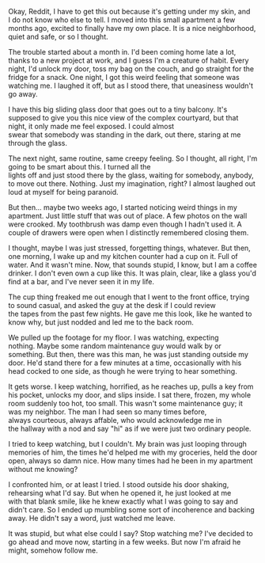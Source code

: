 Okay, Reddit, I have to get this out because it's getting under my skin, and I do not know who else to tell. I moved into this small apartment a few months ago, excited to finally have my own place. It is a nice neighborhood, quiet and safe, or so I thought.

The trouble started about a month in. I'd been coming home late a lot, thanks to a new project at work, and I guess I'm a creature of habit. Every night, I'd unlock my door, toss my bag on the couch, and go straight for the fridge for a snack. One night, I got this weird feeling that someone was watching me. I laughed it off, but as I stood there, that uneasiness wouldn't go away.

I have this big sliding glass door that goes out to a tiny balcony. It's supposed to give you this nice view of the complex courtyard, but that night, it only made me feel exposed. I could almost swear that somebody was standing in the dark, out there, staring at me through the glass.

The next night, same routine, same creepy feeling. So I thought, all right, I'm going to be smart about this. I turned all the lights off and just stood there by the glass, waiting for somebody, anybody, to move out there. Nothing. Just my imagination, right? I almost laughed out loud at myself for being paranoid.

  
But then… maybe two weeks ago, I started noticing weird things in my apartment. Just little stuff that was out of place. A few photos on the wall were crooked. My toothbrush was damp even though I hadn't used it. A couple of drawers were open when I distinctly remembered closing them.

  
I thought, maybe I was just stressed, forgetting things, whatever. But then, one morning, I wake up and my kitchen counter had a cup on it. Full of water. And it wasn't mine. Now, that sounds stupid, I know, but I am a coffee drinker. I don't even own a cup like this. It was plain, clear, like a glass you'd find at a bar, and I've never seen it in my life.

The cup thing freaked me out enough that I went to the front office, trying to sound casual, and asked the guy at the desk if I could review the tapes from the past few nights. He gave me this look, like he wanted to know why, but just nodded and led me to the back room.

We pulled up the footage for my floor. I was watching, expecting nothing. Maybe some random maintenance guy would walk by or something. But then, there was this man, he was just standing outside my door. He'd stand there for a few minutes at a time, occasionally with his head cocked to one side, as though he were trying to hear something.

It gets worse. I keep watching, horrified, as he reaches up, pulls a key from his pocket, unlocks my door, and slips inside. I sat there, frozen, my whole room suddenly too hot, too small. This wasn't some maintenance guy; it was my neighbor. The man I had seen so many times before, always courteous, always affable, who would acknowledge me in the hallway with a nod and say "hi" as if we were just two ordinary people.

I tried to keep watching, but I couldn't. My brain was just looping through memories of him, the times he'd helped me with my groceries, held the door open, always so damn nice. How many times had he been in my apartment without me knowing?

  
I confronted him, or at least I tried. I stood outside his door shaking, rehearsing what I'd say. But when he opened it, he just looked at me with that blank smile, like he knew exactly what I was going to say and didn't care. So I ended up mumbling some sort of incoherence and backing away. He didn't say a word, just watched me leave.

It was stupid, but what else could I say? Stop watching me? I've decided to go ahead and move now, starting in a few weeks. But now I'm afraid he might, somehow follow me.